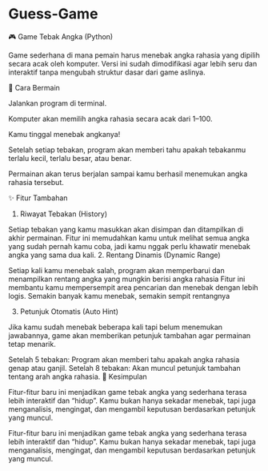 # Guess-Game

🎮 Game Tebak Angka (Python)

Game sederhana di mana pemain harus menebak angka rahasia yang dipilih secara acak oleh komputer.
Versi ini sudah dimodifikasi agar lebih seru dan interaktif tanpa mengubah struktur dasar dari game aslinya.

🚀 Cara Bermain

Jalankan program di terminal.

Komputer akan memilih angka rahasia secara acak dari 1–100.

Kamu tinggal menebak angkanya!

Setelah setiap tebakan, program akan memberi tahu apakah tebakanmu terlalu kecil, terlalu besar, atau benar.

Permainan akan terus berjalan sampai kamu berhasil menemukan angka rahasia tersebut.

✨ Fitur Tambahan
1. Riwayat Tebakan (History)

Setiap tebakan yang kamu masukkan akan disimpan dan ditampilkan di akhir permainan.
Fitur ini memudahkan kamu untuk melihat semua angka yang sudah pernah kamu coba, jadi kamu nggak perlu khawatir menebak angka yang sama dua kali.
2. Rentang Dinamis (Dynamic Range)

Setiap kali kamu menebak salah, program akan memperbarui dan menampilkan rentang angka yang mungkin berisi angka rahasia 
Fitur ini membantu kamu mempersempit area pencarian dan menebak dengan lebih logis.
Semakin banyak kamu menebak, semakin sempit rentangnya

3. Petunjuk Otomatis (Auto Hint)

Jika kamu sudah menebak beberapa kali tapi belum menemukan jawabannya, game akan memberikan petunjuk tambahan agar permainan tetap menarik.

Setelah 5 tebakan:
Program akan memberi tahu apakah angka rahasia genap atau ganjil.
Setelah 8 tebakan:
Akan muncul petunjuk tambahan tentang arah angka rahasia.
🧠 Kesimpulan

Fitur-fitur baru ini menjadikan game tebak angka yang sederhana terasa lebih interaktif dan “hidup”.
Kamu bukan hanya sekadar menebak, tapi juga menganalisis, mengingat, dan mengambil keputusan berdasarkan petunjuk yang muncul.

Fitur-fitur baru ini menjadikan game tebak angka yang sederhana terasa lebih interaktif dan “hidup”.
Kamu bukan hanya sekadar menebak, tapi juga menganalisis, mengingat, dan mengambil keputusan berdasarkan petunjuk yang muncul.
